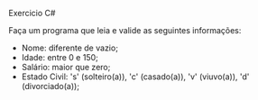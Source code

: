 Exercicio C#

Faça um programa que leia e valide as seguintes informações:
<ul>
  <li> Nome: diferente de vazio; </li>
  <li> Idade: entre 0 e 150;</li>
  <li> Salário: maior que zero;</li>
  <li> Estado Civil: 's' (solteiro(a)), 'c' (casado(a)), 'v' (viuvo(a)), 'd' (divorciado(a));</li>
</ul>

